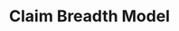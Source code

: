 ---
layout: default
authors: Google Patents, Otto Stegmaier, Vihang Mehta, Darío Hereñú
description: We demonstrate a machine learning (ML) based approach to estimating claim
  breadth, which has the ability to capture more nuance than a simple word count model.
  While our approach may be an improvement over simpler methods, it is still imperfect
  and does not account for any semantic meaning within the text of the claim. This
  is not intended to be a recommendation on how to measure claim breadth, but instead
  we aim to spark academic and corporate interest in using the large amounts of public
  patent data in BigQuery to further the state of the art in patent research.
documentation: https://cloud.google.com/blog/products/ai-machine-learning/measuring-patent-claim-breadth-using-google-patents-public-datasets
location: https://github.com/google/patents-public-data/blob/master/models/claim_breadth/README.md
shortname: claim_breadth_model
tags:
- machine learning
terms_of_use: http://www.apache.org/licenses/LICENSE-2.0
title: Claim Breadth Model
uuid: 87ef4394-8339-453f-b1e8-5715f68dd0fd
---